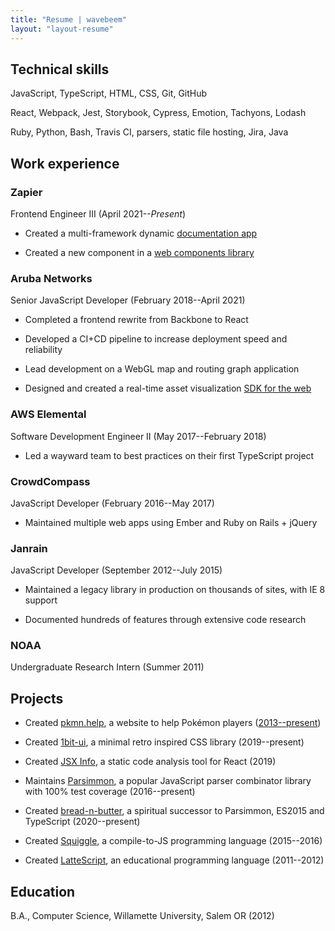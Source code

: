 ```yaml
---
title: "Resume | wavebeem"
layout: "layout-resume"
---
```


## Technical skills

JavaScript, TypeScript, HTML, CSS, Git, GitHub

React, Webpack, Jest, Storybook, Cypress, Emotion, Tachyons, Lodash

Ruby, Python, Bash, Travis CI, parsers, static file hosting, Jira, Java

## Work experience

### Zapier

Frontend Engineer III (April 2021--_Present_)

- Created a multi-framework dynamic [documentation app](https://zapier.com/partner/embed/app-directory/create)

- Created a new component in a [web components library](https://zapier.com/partner/embed/zap-manager/create)

### Aruba Networks

Senior JavaScript Developer (February 2018--April 2021)

- Completed a frontend rewrite from Backbone to React

- Developed a CI+CD pipeline to increase deployment speed and reliability

- Lead development on a WebGL map and routing graph application

- Designed and created a real-time asset visualization [SDK for the web](https://github.com/arubanetworks/meridian-web-sdk/)

### AWS Elemental

Software Development Engineer II (May 2017--February 2018)

- Led a wayward team to best practices on their first TypeScript project

### CrowdCompass

JavaScript Developer (February 2016--May 2017)

- Maintained multiple web apps using Ember and Ruby on Rails + jQuery

### Janrain

JavaScript Developer (September 2012--July 2015)

- Maintained a legacy library in production on thousands of sites, with IE 8 support

- Documented hundreds of features through extensive code research

### NOAA

Undergraduate Research Intern (Summer 2011)

<!-- - Created a JavaScript weather simulation data visualizer using Google Maps -->

## Projects

- Created [pkmn.help](https://www.pkmn.help), a website to help Pokémon players ([2013--present](https://github.com/wavebeem/pkmn-type-calc))

- Created [1bit-ui](https://www.1bit-ui.com/), a minimal retro inspired CSS library (2019--present)

- Created [JSX Info](https://marketplace.visualstudio.com/items?itemName=wavebeem.vscode-jsx-info), a static code analysis tool for React (2019)

- Maintains [Parsimmon](https://github.com/jneen/parsimmon/), a popular JavaScript parser combinator library with 100% test coverage (2016--present)

- Created [bread-n-butter](https://bnb-wavebeem.netlify.app/), a spiritual successor to Parsimmon, ES2015 and TypeScript (2020--present)

- Created [Squiggle](https://www.squiggle-lang.org/), a compile-to-JS programming language (2015--2016)

<!-- - Created [Screenhive](https://github.com/wavebeem/screenhive), an Electron app for organizing Steam screenshots (2016) -->

<!-- - Co-developed [Algebra Card Clutter](https://www.usatoday.com/story/tech/2013/01/21/algebra-apps-help-kids/1852187/), an educational iPad math game ([2012](https://ipadapptivities.blogspot.com/2012/08/algebra-card-clutter.html)) -->

- Created [LatteScript](https://lattescript.netlify.app), an educational programming language (2011--2012)

<!-- - Created a new tab bar style for [iTerm](https://iterm2.com/) ([2014](https://github.com/gnachman/iTerm2/pull/185)) -->

<!-- https://apps.apple.com/us/app/algebra-card-clutter/id549330499 -->

## Education

B.A., Computer Science, Willamette University, Salem OR (2012)
